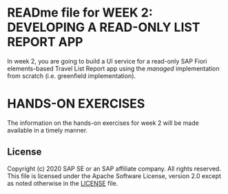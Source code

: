 # READme file for WEEK 2: DEVELOPING A READ-ONLY LIST REPORT APP
In week 2, you are going to build a UI service for a read-only SAP Fiori elements-based Travel List Report app using the _managed_ implementation from scratch (i.e. greenfield implementation).

# HANDS-ON EXERCISES
The information on the hands-on exercises for week 2 will be made available in a timely manner.

## License
Copyright (c) 2020 SAP SE or an SAP affiliate company. All rights reserved. This file is licensed under the Apache Software License, version 2.0 except as noted otherwise in the [LICENSE](LICENSES/Apache-2.0.txt) file.
